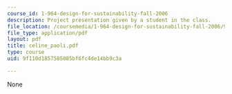 ```yaml
---
course_id: 1-964-design-for-sustainability-fall-2006
description: Project presentation given by a student in the class.
file_location: /coursemedia/1-964-design-for-sustainability-fall-2006/9f110d1857585085bf6fc4de14bb9c3a_celine_paoli.pdf
file_type: application/pdf
layout: pdf
title: celine_paoli.pdf
type: course
uid: 9f110d1857585085bf6fc4de14bb9c3a

---
```

None